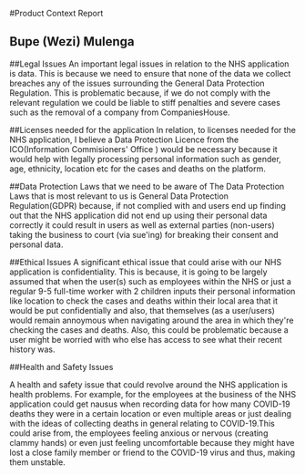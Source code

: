 #Product Context Report

## Bupe (Wezi) Mulenga

##Legal Issues
An important legal issues in relation to the NHS application is data. This is because we need to ensure that none of the data we collect breaches any of the issues surrounding the General Data Protection Regulation. This is problematic because, if we do not comply with the relevant regulation we could be liable to stiff penalties and severe cases such as the removal of a company from CompaniesHouse. 

##Licenses needed for the application
In relation, to licenses needed for the NHS application, I believe a Data Protection Licence from the ICO(Information Commisioners' Office ) would be necessary because it would help with legally processing personal information such as gender, age, ethnicity, location etc for the cases and deaths on the platform. 

##Data Protection Laws that we need to be aware of
The Data Protection Laws that is most relevant to us is General Data Protection Regulation(GDPR) because, if not complied with and users end up finding out that the NHS application did not end up using their personal data correctly it could result in users as well as external parties (non-users) taking the business to court (via sue'ing) for breaking their consent and personal data.

##Ethical Issues
A significant ethical issue that could arise with our NHS application is confidentiality. This is because, it is going to be largely assumed that when the user(s) such as employees within the NHS or just a regular 9-5 full-time worker with 2 children inputs their personal information like location to check the cases and deaths within their local area that it would be put confidentially and also, that themselves (as a user/users) would remain annoymous when navigating around the area in which they're checking the cases and deaths. Also, this could be problematic because a user might be worried with who else has access to see what their recent history was.

##Health and Safety Issues

A health and safety issue that could revolve around the NHS application is health problems. For example, for the employees at the business of the NHS application could get nausus when recording data for how many COVID-19 deaths they were in a certain location or even multiple areas or just dealing with the ideas of collecting deaths in general relating to COVID-19.This could arise from, the employees feeling anxious or nervous (creating clammy hands) or even just feeling uncomfortable because they might have lost a close family member or friend to the COVID-19 virus and thus, making them unstable.
